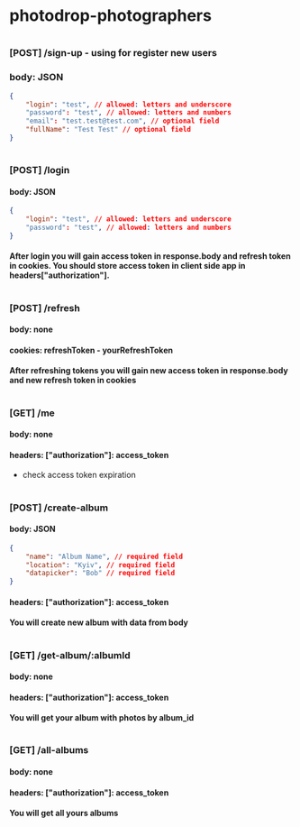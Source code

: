 # photodrop-photographers
#
### [POST] /sign-up - using for register new users
### body: JSON
```json
{
	"login": "test", // allowed: letters and underscore
	"password": "test", // allowed: letters and numbers
	"email": "test.test@test.com", // optional field
	"fullName": "Test Test" // optional field
}
```
#
### [POST] /login
#### body: JSON
```json
{
	"login": "test", // allowed: letters and underscore
	"password": "test", // allowed: letters and numbers
}
```
#### After login you will gain access token in response.body and refresh token in cookies. You should store access token in client side app in headers["authorization"].
#
### [POST] /refresh
#### body: none
#### cookies: refreshToken - yourRefreshToken
#### After refreshing tokens you will gain new access token in response.body and new refresh token in cookies
#
### [GET] /me
#### body: none
#### headers: ["authorization"]: access_token
- check access token expiration
#
### [POST] /create-album
#### body: JSON
```json
{
	"name": "Album Name", // required field
	"location": "Kyiv", // required field
	"datapicker": "Bob" // required field
}
```
#### headers: ["authorization"]: access_token
#### You will create new album with data from body
#
### [GET] /get-album/:albumId
#### body: none
#### headers: ["authorization"]: access_token
#### You will get your album with photos by album_id
#
### [GET] /all-albums
#### body: none
#### headers: ["authorization"]: access_token
#### You will get all yours albums
#